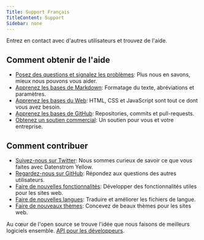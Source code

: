 ```yaml
---
Title: Support Français
TitleContent: Support
Sidebar: none
---
```

Entrez en contact avec d'autres utilisateurs et trouvez de l'aide.

## Comment obtenir de l'aide

* [Posez des questions et signalez les problèmes](https://github.com/datenstrom/yellow/issues): Plus nous en savons, mieux nous pouvons vous aider.
* [Apprenez les bases de Markdown](markdown-cheat-sheet): Formatage du texte, abréviations et paramètres.
* [Apprenez les bases du Web](https://www.w3schools.com): HTML, CSS et JavaScript sont tout ce dont vous avez besoin.
* [Apprenez les bases de GitHub](https://guides.github.com/activities/hello-world/): Repositories, commits et pull-requests.
* [Obtenez un soutien commercial](https://mayberg.se/support/): Un soutien pour vous et votre entreprise.

## Comment contribuer

* [Suivez-nous sur Twitter](https://twitter.com/datenstromse): Nous sommes curieux de savoir ce que vous faites avec Datenstrom Yellow.
* [Regardez-nous sur GitHub](https://github.com/datenstrom/yellow): Répondez aux questions des autres utilisateurs.
* [Faire de nouvelles fonctionnalités](https://github.com/datenstrom/yellow-extensions/tree/master/features): Développer des fonctionnalités utiles pour les sites web.
* [Faire de nouvelles langues](https://github.com/datenstrom/yellow-extensions/tree/master/languages): Traduire et améliorer les fichiers de langue.
* [Faire de nouveaux thèmes](https://github.com/datenstrom/yellow-extensions/tree/master/themes): Concevez de beaux thèmes pour les sites web.

Au cœur de l'open source se trouve l'idée que nous faisons de meilleurs logiciels ensemble. [API pour les développeurs](api).

